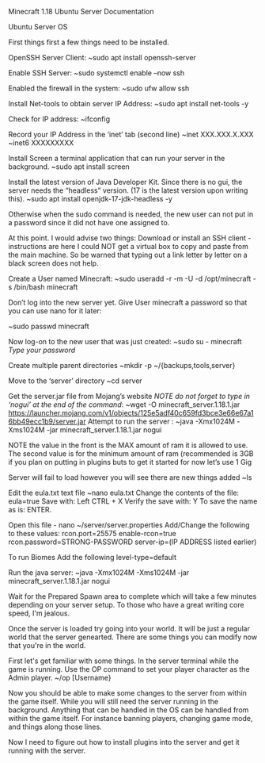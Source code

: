 Minecraft 1.18 Ubuntu Server Documentation

Ubuntu Server OS

First things first a few things need to be installed.

OpenSSH Server Client:
~sudo apt install openssh-server

Enable SSH Server:
~sudo systemctl enable –now ssh

Enabled the firewall in the system:
~sudo ufw allow ssh

Install Net-tools to obtain server IP Address:
~sudo apt install net-tools -y

Check for IP address:
~ifconfig

Record your IP Address in the ‘inet’ tab (second line)
~inet XXX.XXX.X.XXX
~inet6 XXXXXXXXX

Install Screen a terminal application that can run your server in the background.
~sudo apt install screen

Install the latest version of Java Developer Kit. Since there is no gui, the server needs the “headless” version. (17 is the latest version upon writing this).
~sudo apt install openjdk-17-jdk-headless -y

Otherwise when the sudo command is needed, the new user can not put in a password since it did not have one assigned to.

At this point. I would advise two things:
Download or install an SSH client - instructions are here
I could NOT get a virtual box to copy and paste from the main machine. So be warned that typing out a link letter by letter on a black screen does not help.

Create a User named Minecraft:
~sudo useradd -r -m -U -d /opt/minecraft -s /bin/bash minecraft


Don’t log into the new server yet.
Give User minecraft a password so that you can use nano for it later:

~sudo passwd minecraft

Now log-on to the new user that was just created:
~sudo su - minecraft
*Type your password*

Create multiple parent directories
~mkdir -p ~/{backups,tools,server}

Move to the ‘server’ directory
~cd server

Get the server.jar file from Mojang’s website *NOTE do not forget to type in ‘nogui’ at the end of the command*:
~wget -O minecraft_server.1.18.1.jar https://launcher.mojang.com/v1/objects/125e5adf40c659fd3bce3e66e67a16bb49ecc1b9/server.jar 
Attempt to run the server : 
~java -Xmx1024M -Xms1024M -jar minecraft_server.1.18.1.jar nogui

NOTE the value in the front is the MAX amount of ram it is allowed to use. The second value is for the minimum amount of ram (recommended is 3GB if you plan on putting in plugins buts to get it started for now let’s use 1 Gig

Server will fail to load however you will see there are new things added
~ls

Edit the eula.txt text file
~nano eula.txt
Change the contents of the file:
eula=true
Save with: Left CTRL + X
Verify the save with: Y
To save the name as is: ENTER.

Open this file - nano ~/server/server.properties
Add/Change the following to these values: 
rcon.port=25575
enable-rcon=true
rcon.password=STRONG-PASSWORD
server-ip=(IP ADDRESS listed earlier)

To run Biomes Add the following
level-type=default

Run the java server:
~java -Xmx1024M -Xms1024M -jar minecraft_server.1.18.1.jar nogui
 
Wait for the Prepared Spawn area to complete which will take a few minutes depending on your server setup. To those who have a great writing core speed, I'm jealous.

Once the server is loaded try going into your world.
It will be just a regular world that the server genearted. There are some things you can modify now that you're in the world.

First let's get familiar with some things.
In the server terminal while the game is running. Use the OP command to set your player character as the Admin player.
~/op [Username}

Now you should be able to make some changes to the server from within the game itself. While you will still need the server running in the background. Anything that can be handled in the OS can be handled from within the game itself. For instance banning players, changing game mode, and things along those lines.

Now I need to figure out how to install plugins into the server and get it running with the server.


